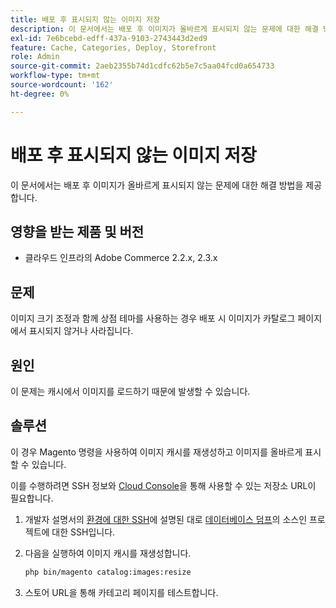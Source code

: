 ```yaml
---
title: 배포 후 표시되지 않는 이미지 저장
description: 이 문서에서는 배포 후 이미지가 올바르게 표시되지 않는 문제에 대한 해결 방법을 제공합니다.
exl-id: 7e6bcebd-edff-437a-9103-2743443d2ed9
feature: Cache, Categories, Deploy, Storefront
role: Admin
source-git-commit: 2aeb2355b74d1cdfc62b5e7c5aa04fcd0a654733
workflow-type: tm+mt
source-wordcount: '162'
ht-degree: 0%

---
```


# 배포 후 표시되지 않는 이미지 저장

이 문서에서는 배포 후 이미지가 올바르게 표시되지 않는 문제에 대한 해결 방법을 제공합니다.

## 영향을 받는 제품 및 버전

* 클라우드 인프라의 Adobe Commerce 2.2.x, 2.3.x

## 문제

이미지 크기 조정과 함께 상점 테마를 사용하는 경우 배포 시 이미지가 카탈로그 페이지에서 표시되지 않거나 사라집니다.

## 원인

이 문제는 캐시에서 이미지를 로드하기 때문에 발생할 수 있습니다.

## 솔루션

이 경우 Magento 명령을 사용하여 이미지 캐시를 재생성하고 이미지를 올바르게 표시할 수 있습니다.

이를 수행하려면 SSH 정보와 [Cloud Console](https://experienceleague.adobe.com/docs/commerce-cloud-service/user-guide/project/overview.html?lang=ko)을 통해 사용할 수 있는 저장소 URL이 필요합니다.

1. 개발자 설명서의 [환경에 대한 SSH](https://experienceleague.adobe.com/ko/docs/commerce-cloud-service/user-guide/develop/secure-connections)에 설명된 대로 [데이터베이스 덤프](/help/how-to/general/create-database-dump-on-cloud.md)의 소스인 프로젝트에 대한 SSH입니다.
1. 다음을 실행하여 이미지 캐시를 재생성합니다.

   ```bash
   php bin/magento catalog:images:resize
   ```

1. 스토어 URL을 통해 카테고리 페이지를 테스트합니다.
